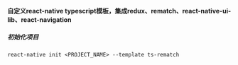 #### 自定义react-native typescript模板，集成redux、rematch、react-native-ui-lib、react-navigation
##### 初始化项目
`react-native init <PROJECT_NAME> --template ts-rematch`
